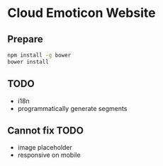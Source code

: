 # Cloud Emoticon Website

## Prepare

```bash
npm install -g bower
bower install
```

## TODO
* i18n
* programmatically generate segments

## Cannot fix TODO
* image placeholder
* responsive on mobile